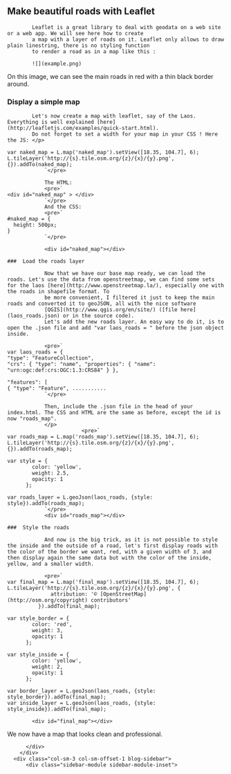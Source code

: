 ## Make beautiful roads with Leaflet

            Leaflet is a great library to deal with geodata on a web site or a web app. We will see here how to create
            a map with a layer of roads on it. Leaflet only allows to draw plain linestring, there is no styling function 
            to render a road as in a map like this :

            ![](example.png)

On this image, we can see the main roads in red with a thin black border around.

###  Display a simple map

            Let's now create a map with leaflet, say of the Laos. Everything is well explained [here](http://leafletjs.com/examples/quick-start.html).
            Do not forget to set a width for your map in your CSS ! Here the JS: </p>

    var naked_map = L.map('naked_map').setView([18.35, 104.7], 6); 
    L.tileLayer('http://{s}.tile.osm.org/{z}/{x}/{y}.png', {}).addTo(naked_map);
                `</pre> 

                The HTML:
                <pre>`
    <div id="naked_map" > </div>
                `</pre> 
                And the CSS: 
                <pre>`
    #naked_map = {
      height: 500px;
    }
                `</pre> 

                <div id="naked_map"></div>

    ###  Load the roads layer

                Now that we have our base map ready, we can load the roads. Let's use the data from openstreetmap, we can find some sets for the laos [here](http://www.openstreetmap.la/), especially one with the roads in shapefile format. To
                be more convenient, I filtered it just to keep the main roads and converted it to geoJSON, all with the nice software
                [QGIS](http://www.qgis.org/en/site/) ([file here](laos_roads.json) or in the source code).
                Let's add the new roads layer. An easy way to do it, is to open the .json file and add "var laos_roads = " before the json object inside. 

                <pre>`
    var laos_roads = {
    "type": "FeatureCollection",
    "crs": { "type": "name", "properties": { "name": "urn:ogc:def:crs:OGC:1.3:CRS84" } },

    "features": [
    { "type": "Feature", ...........
                `</pre> 

                Then, include the .json file in the head of your index.html. The CSS and HTML are the same as before, except the id is now "roads_map".
                </p>
                            <pre>`
    var roads_map = L.map('roads_map').setView([18.35, 104.7], 6);
    L.tileLayer('http://{s}.tile.osm.org/{z}/{x}/{y}.png', {}).addTo(roads_map);

    var style = {
            color: 'yellow',
            weight: 2.5,
            opacity: 1
          };

    var roads_layer = L.geoJson(laos_roads, {style: style}).addTo(roads_map);
                `</pre> 
                <div id="roads_map"></div>

    ###  Style the roads

                And now is the big trick, as it is not possible to style the inside and the outside of a road, let's first display roads with the color of the border we want, red, with a given width of 3, and then display again the same data but with the color of the inside, yellow, and a smaller width.

                <pre>`
    var final_map = L.map('final_map').setView([18.35, 104.7], 6);
    L.tileLayer('http://{s}.tile.osm.org/{z}/{x}/{y}.png', {
                  attribution: '© [OpenStreetMap](http://osm.org/copyright) contributors'
              }).addTo(final_map);

    var style_border = {
            color: 'red',
            weight: 3,
            opacity: 1
          };

    var style_inside = {
            color: 'yellow',
            weight: 2,
            opacity: 1
          };

    var border_layer = L.geoJson(laos_roads, {style: style_border}).addTo(final_map);
    var inside_layer = L.geoJson(laos_roads, {style: style_inside}).addTo(final_map);

            <div id="final_map"></div>

We now have a map that looks clean and professional.

          </div>
        </div>
      <div class="col-sm-3 col-sm-offset-1 blog-sidebar">
          <div class="sidebar-module sidebar-module-inset">
